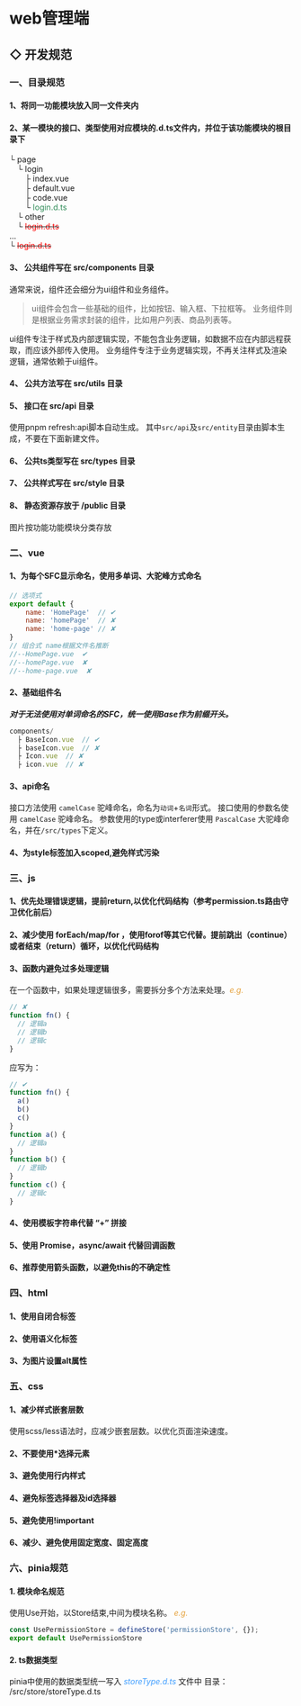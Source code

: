 # web管理端

## ◇ 开发规范

### 一、目录规范

#### 1、将同一功能模块放入同一文件夹内

#### 2、某一模块的接口、类型使用对应模块的.d.ts文件内，并位于该功能模块的根目录下

└ page  <br>
&emsp;└ login  <br>
&emsp;&emsp;├ index.vue <br>
&emsp;&emsp;├ default.vue <br>
&emsp;&emsp;├ code.vue  <br>
&emsp;&emsp;└ <font color="seagreen">login.d.ts</font>  <br>
&emsp;└ other  <br>
&emsp;└ ~~<font color="red" style>login.d.ts</font>~~  <br>
        ...  <br>
└ ~~<font color="red">login.d.ts</font>~~  <br>

#### 3、 公共组件写在 src/components 目录

通常来说，组件还会细分为ui组件和业务组件。
> ui组件会包含一些基础的组件，比如按钮、输入框、下拉框等。
> 业务组件则是根据业务需求封装的组件，比如用户列表、商品列表等。

ui组件专注于样式及内部逻辑实现，不能包含业务逻辑，如数据不应在内部远程获取，而应该外部传入使用。
业务组件专注于业务逻辑实现，不再关注样式及渲染逻辑，通常依赖于ui组件。

#### 4、 公共方法写在 src/utils 目录

#### 5、 接口在 src/api 目录

  使用pnpm refresh:api脚本自动生成。
  其中`src/api`及`src/entity`目录由脚本生成，不要在下面新建文件。

#### 6、 公共ts类型写在 src/types 目录

#### 7、 公共样式写在 src/style 目录

#### 8、 静态资源存放于 /public 目录

  图片按功能功能模块分类存放

### 二、vue

#### 1、为每个SFC显示命名，使用多单词、大驼峰方式命名

```javascript
// 选项式
export default {
    name: 'HomePage'  // ✔
    name: 'homePage'  // ✘
    name: 'home-page' // ✘
}
// 组合式 name根据文件名推断
//--HomePage.vue  ✔
//--homePage.vue  ✘
//--home-page.vue  ✘

```

#### 2、基础组件名

  ***对于无法使用对单词命名的SFC，统一使用Base作为前缀开头。***

  ```javascript
  components/
    ├ BaseIcon.vue  // ✔
    ├ baseIcon.vue  // ✘
    ├ Icon.vue  // ✘
    ├ icon.vue  // ✘
  ```

#### 3、api命名

接口方法使用 `camelCase` 驼峰命名，命名为`动词`+`名词`形式。
接口使用的参数名使用 `camelCase` 驼峰命名。
参数使用的type或interferer使用 `PascalCase` 大驼峰命名，并在`/src/types`下定义。

#### 4、为style标签加入scoped,避免样式污染

### 三、js

#### 1、优先处理错误逻辑，提前return,以优化代码结构（参考permission.ts路由守卫优化前后）

#### 2、减少使用 forEach/map/for ，使用forof等其它代替。提前跳出（continue）或者结束（return）循环，以优化代码结构

#### 3、函数内避免过多处理逻辑

  在一个函数中，如果处理逻辑很多，需要拆分多个方法来处理。*<span style="color:#e6a23c;font-size=12px">e.g.</span>*

  ```javascript
  // ✘
  function fn() {
    // 逻辑a
    // 逻辑b
    // 逻辑c
  }
  ```

  应写为：

  ```javascript
  // ✔
  function fn() {
    a()
    b()
    c()
  }
  function a() {
    // 逻辑a
  }
  function b() {
    // 逻辑b
  }
  function c() {
    // 逻辑c
  }
  ```

#### 4、使用模板字符串代替 “+” 拼接

#### 5、使用 Promise，async/await 代替回调函数

#### 6、推荐使用箭头函数，以避免this的不确定性

### 四、html

#### 1、使用自闭合标签

#### 2、使用语义化标签

#### 3、为图片设置alt属性

### 五、css

#### 1、减少样式嵌套层数

使用scss/less语法时，应减少嵌套层数。以优化页面渲染速度。

#### 2、不要使用*选择元素

#### 3、避免使用行内样式

#### 4、避免标签选择器及id选择器

#### 5、避免使用!important

#### 6、减少、避免使用固定宽度、固定高度

### 六、pinia规范

#### 1. 模块命名规范

使用Use开始，以Store结束,中间为模块名称。
*<span style="color:#e6a23c;font-size=12px">e.g.</span>*

```javascript
const UsePermissionStore = defineStore('permissionStore', {});
export default UsePermissionStore
```

#### 2. ts数据类型

pinia中使用的数据类型统一写入 *<font color='#409eff'>storeType.d.ts</font>* 文件中
目录： /src/store/storeType.d.ts
